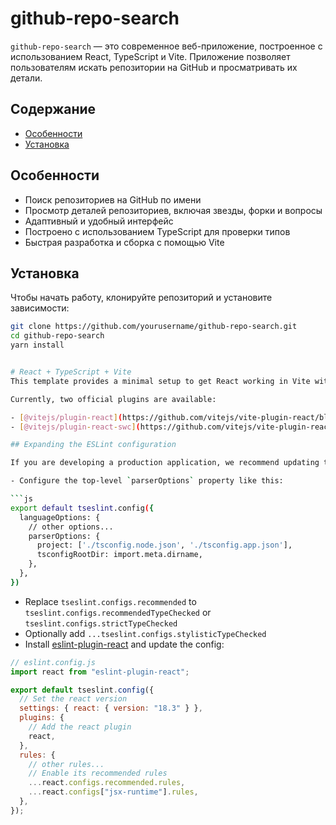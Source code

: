 # github-repo-search

`github-repo-search` — это современное веб-приложение, построенное с использованием React, TypeScript и Vite. Приложение позволяет пользователям искать репозитории на GitHub и просматривать их детали.

## Содержание

- [Особенности](#особенности)
- [Установка](#установка)

## Особенности

- Поиск репозиториев на GitHub по имени
- Просмотр деталей репозиториев, включая звезды, форки и вопросы
- Адаптивный и удобный интерфейс
- Построено с использованием TypeScript для проверки типов
- Быстрая разработка и сборка с помощью Vite

## Установка

Чтобы начать работу, клонируйте репозиторий и установите зависимости:

````bash
git clone https://github.com/yourusername/github-repo-search.git
cd github-repo-search
yarn install


# React + TypeScript + Vite
This template provides a minimal setup to get React working in Vite with HMR and some ESLint rules.

Currently, two official plugins are available:

- [@vitejs/plugin-react](https://github.com/vitejs/vite-plugin-react/blob/main/packages/plugin-react/README.md) uses [Babel](https://babeljs.io/) for Fast Refresh
- [@vitejs/plugin-react-swc](https://github.com/vitejs/vite-plugin-react-swc) uses [SWC](https://swc.rs/) for Fast Refresh

## Expanding the ESLint configuration

If you are developing a production application, we recommend updating the configuration to enable type aware lint rules:

- Configure the top-level `parserOptions` property like this:

```js
export default tseslint.config({
  languageOptions: {
    // other options...
    parserOptions: {
      project: ['./tsconfig.node.json', './tsconfig.app.json'],
      tsconfigRootDir: import.meta.dirname,
    },
  },
})
````

- Replace `tseslint.configs.recommended` to `tseslint.configs.recommendedTypeChecked` or `tseslint.configs.strictTypeChecked`
- Optionally add `...tseslint.configs.stylisticTypeChecked`
- Install [eslint-plugin-react](https://github.com/jsx-eslint/eslint-plugin-react) and update the config:

```js
// eslint.config.js
import react from "eslint-plugin-react";

export default tseslint.config({
  // Set the react version
  settings: { react: { version: "18.3" } },
  plugins: {
    // Add the react plugin
    react,
  },
  rules: {
    // other rules...
    // Enable its recommended rules
    ...react.configs.recommended.rules,
    ...react.configs["jsx-runtime"].rules,
  },
});
```
